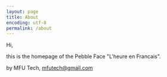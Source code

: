 ```yaml
---
layout: page
title: About
encoding: utf-8
permalink: /about
---
```


Hi,

this is the homepage of the Pebble Face "L'heure en Francais". 

by MFU Tech, mfutech@gmail.com
